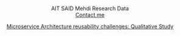 <br />

  <p align="center">
    AIT SAID Mehdi Research Data
    <br />
   <a href="https://ait-said.ngcloud.ma">Contact me </a>
  </p>
   
<p align="center">



  <p align="center">
    <a href="Microservice%20Architecture%20reusability%20challenges%2C%20Qualitative%20Study.md">Microservice Architecture reusability challenges: Qualitative Study</a>
    <br />
    <br />
    
  </p>
</p>